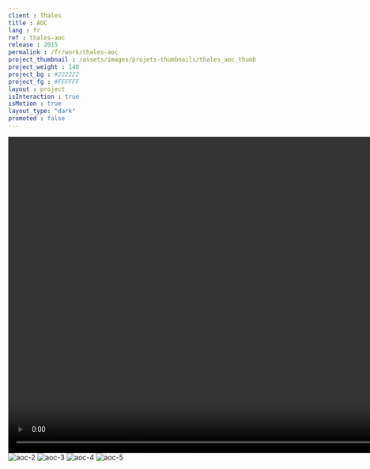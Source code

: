 ```yaml
---
client : Thales
title : AOC
lang : fr
ref : thales-aoc
release : 2015
permalink : /fr/work/thales-aoc
project_thumbnail : /assets/images/projets-thumbnails/thales_aoc_thumb.webp
project_weight : 140
project_bg : #222222
project_fg : #FFFFFF
layout : project
isInteraction : true
isMotion : true
layout_type: "dark"
promoted : false
---
```


<video src="/assets/images/projets/aoc/aoc.mp4" autoplay loop muted width="1280"></video>
![aoc-2](/assets/images/projets/aoc/aoc-02.webp)
![aoc-3](/assets/images/projets/aoc/aoc-03.webp)
![aoc-4](/assets/images/projets/aoc/aoc-04.webp)
![aoc-5](/assets/images/projets/aoc/aoc-05.webp)
